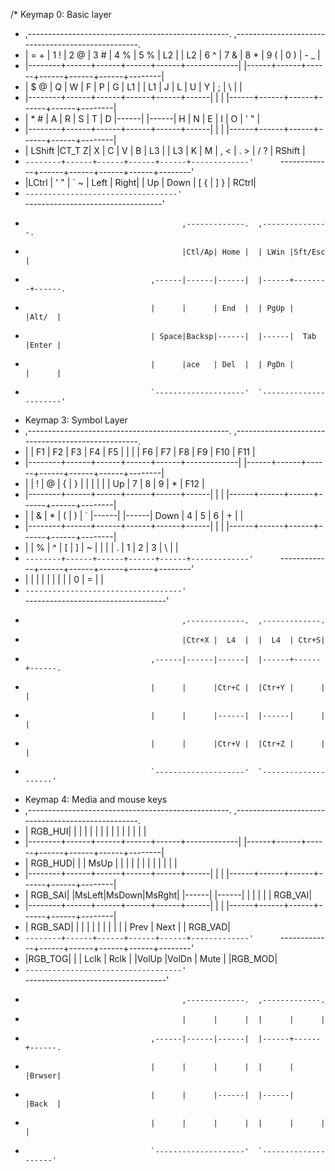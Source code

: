/* Keymap 0: Basic layer
 * ,--------------------------------------------------.      ,--------------------------------------------------.
 * |  =   + |  1 ! |  2 @ |  3 # |  4 % |  5 % |  L2  |      |  L2  |  6 ^ |  7 & |  8 * |  9 ( |  0 ) |  - _   |
 * |--------+------+------+------+------+-------------|      |------+------+------+------+------+------+--------|
 * |  $   @ |   Q  |   W  |   F  |   P  |   G  |  L1  |      |  L1  |   J  |   L  |   U  |   Y  |   ;  |  \ |   |
 * |--------+------+------+------+------+------|      |      |      |------+------+------+------+------+--------|
 * |  *   # |   A  |   R  |   S  |   T  |   D  |------|      |------|   H  |   N  |   E  |   I  |   O  |  ' "   |
 * |--------+------+------+------+------+------|      |      |      |------+------+------+------+------+--------|
 * | LShift |CT_T Z|   X  |   C  |   V  |   B  |  L3  |      |  L3  |   K  |   M  |  , <  | . > |  / ? | RShift |
 * `--------+------+------+------+------+-------------'      `-------------+------+------+------+------+--------'
 *   |LCtrl |  ' " |  ` ~ | Left | Right|                                  |  Up  | Down |  [ { |  ] } | RCtrl|
 *   `----------------------------------'                                  `----------------------------------'
 *                                        ,-------------.  ,---------------.
 *                                        |Ctl/Ap| Home |  | LWin |Sft/Esc |
 *                                 ,------|------|------|  |------+--------+------.
 *                                 |      |      | End  |  | PgUp |        |Alt/  |
 *                                 | Space|Backsp|------|  |------|  Tab   |Enter |
 *                                 |      |ace   | Del  |  | PgDn |        |      |
 *                                 `--------------------'  `----------------------'
* Keymap 3: Symbol Layer
* ,--------------------------------------------------.      ,--------------------------------------------------.
* |        |  F1  |  F2  |  F3  |  F4  |  F5  |      |      |      |  F6  |  F7  |  F8  |  F9  |  F10 |   F11  |
* |--------+------+------+------+------+-------------|      |------+------+------+------+------+------+--------|
* |        |   !  |   @  |   {  |   }  |   |  |      |      |      |   Up |   7  |   8  |   9  |   *  |   F12  |
* |--------+------+------+------+------+------|      |      |      |------+------+------+------+------+--------|
* |        |   &  |   *  |   (  |   )  |   `  |------|      |------| Down |   4  |   5  |   6  |   +  |        |
* |--------+------+------+------+------+------|      |      |      |------+------+------+------+------+--------|
* |        |   %  |   ^  |   [  |   ]  |   ~  |      |      |      |   .  |   1  |   2  |   3  |   \  |        |
* `--------+------+------+------+------+-------------'      `-------------+------+------+------+------+--------'
*  |       |      |      |      |      |                                  |      |      |   0  |   =  |       |
*  `-----------------------------------'                                  `-----------------------------------'
*                                        ,-------------.  ,-------------.
*                                        |Ctr+X |  L4  |  |  L4  | Ctr+S|
*                                 ,------|------|------|  |------+------+------.
*                                 |      |      |Ctr+C |  |Ctr+Y |      |      |
*                                 |      |      |------|  |------|      |      |
*                                 |      |      |Ctr+V |  |Ctr+Z |      |      |
*                                 `--------------------'  `--------------------'
* Keymap 4: Media and mouse keys
 * ,--------------------------------------------------.      ,--------------------------------------------------.
 * | RGB_HUI|      |      |      |      |      |      |      |      |      |      |      |      |      |        |
 * |--------+------+------+------+------+-------------|      |------+------+------+------+------+------+--------|
 * | RGB_HUD|      |      | MsUp |      |      |      |      |      |      |      |      |      |      |        |
 * |--------+------+------+------+------+------|      |      |      |------+------+------+------+------+--------|
 * | RGB_SAI|      |MsLeft|MsDown|MsRght|      |------|      |------|      |      |      |      |      | RGB_VAI|
 * |--------+------+------+------+------+------|      |      |      |------+------+------+------+------+--------|
 * | RGB_SAD|      |      |      |      |      |      |      |      |      |      | Prev | Next |      | RGB_VAD|
 * `--------+------+------+------+------+-------------'      `-------------+------+------+------+------+--------'
 *  |RGB_TOG|      |      | Lclk | Rclk |                                  |VolUp |VolDn | Mute |      |RGB_MOD|
 *  `-----------------------------------'                                  `-----------------------------------'
 *                                        ,-------------.  ,-------------.
 *                                        |      |      |  |      |      |
 *                                 ,------|------|------|  |------+------+------.
 *                                 |      |      |      |  |      |      |Brwser|
 *                                 |      |      |------|  |------|      |Back  |
 *                                 |      |      |      |  |      |      |      |
 *                                 `--------------------'  `--------------------'